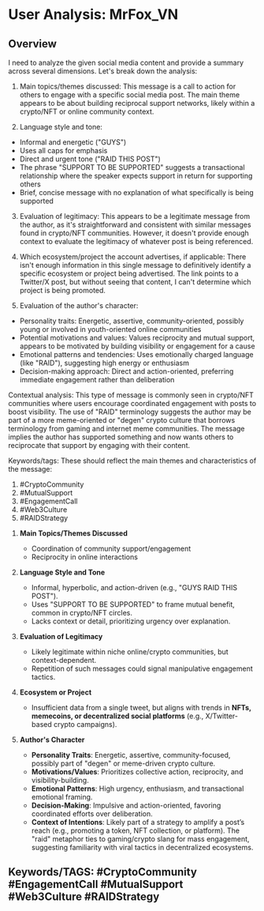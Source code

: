 # User Analysis: MrFox_VN

## Overview

<think>
I need to analyze the given social media content and provide a summary across several dimensions. Let's break down the analysis:

1. Main topics/themes discussed:
This message is a call to action for others to engage with a specific social media post. The main theme appears to be about building reciprocal support networks, likely within a crypto/NFT or online community context.

2. Language style and tone:
- Informal and energetic ("GUYS")
- Uses all caps for emphasis
- Direct and urgent tone ("RAID THIS POST")
- The phrase "SUPPORT TO BE SUPPORTED" suggests a transactional relationship where the speaker expects support in return for supporting others
- Brief, concise message with no explanation of what specifically is being supported

3. Evaluation of legitimacy:
This appears to be a legitimate message from the author, as it's straightforward and consistent with similar messages found in crypto/NFT communities. However, it doesn't provide enough context to evaluate the legitimacy of whatever post is being referenced.

4. Which ecosystem/project the account advertises, if applicable:
There isn't enough information in this single message to definitively identify a specific ecosystem or project being advertised. The link points to a Twitter/X post, but without seeing that content, I can't determine which project is being promoted.

5. Evaluation of the author's character:
- Personality traits: Energetic, assertive, community-oriented, possibly young or involved in youth-oriented online communities
- Potential motivations and values: Values reciprocity and mutual support, appears to be motivated by building visibility or engagement for a cause
- Emotional patterns and tendencies: Uses emotionally charged language (like "RAID"), suggesting high energy or enthusiasm
- Decision-making approach: Direct and action-oriented, preferring immediate engagement rather than deliberation

Contextual analysis: This type of message is commonly seen in crypto/NFT communities where users encourage coordinated engagement with posts to boost visibility. The use of "RAID" terminology suggests the author may be part of a more meme-oriented or "degen" crypto culture that borrows terminology from gaming and internet meme communities. The message implies the author has supported something and now wants others to reciprocate that support by engaging with their content.

Keywords/tags: These should reflect the main themes and characteristics of the message:
1. #CryptoCommunity
2. #MutualSupport 
3. #EngagementCall
4. #Web3Culture
5. #RAIDStrategy
</think>

1. **Main Topics/Themes Discussed**  
   - Coordination of community support/engagement  
   - Reciprocity in online interactions  

2. **Language Style and Tone**  
   - Informal, hyperbolic, and action-driven (e.g., "GUYS RAID THIS POST").  
   - Uses "SUPPORT TO BE SUPPORTED" to frame mutual benefit, common in crypto/NFT circles.  
   - Lacks context or detail, prioritizing urgency over explanation.  

3. **Evaluation of Legitimacy**  
   - Likely legitimate within niche online/crypto communities, but context-dependent.  
   - Repetition of such messages could signal manipulative engagement tactics.  

4. **Ecosystem or Project**  
   - Insufficient data from a single tweet, but aligns with trends in **NFTs, memecoins, or decentralized social platforms** (e.g., X/Twitter-based crypto campaigns).  

5. **Author's Character**  
   - **Personality Traits**: Energetic, assertive, community-focused, possibly part of "degen" or meme-driven crypto culture.  
   - **Motivations/Values**: Prioritizes collective action, reciprocity, and visibility-building.  
   - **Emotional Patterns**: High urgency, enthusiasm, and transactional emotional framing.  
   - **Decision-Making**: Impulsive and action-oriented, favoring coordinated efforts over deliberation.  
   - **Context of Intentions**: Likely part of a strategy to amplify a post’s reach (e.g., promoting a token, NFT collection, or platform). The "raid" metaphor ties to gaming/crypto slang for mass engagement, suggesting familiarity with viral tactics in decentralized ecosystems.  

**Keywords/TAGS**: #CryptoCommunity #EngagementCall #MutualSupport #Web3Culture #RAIDStrategy
---
